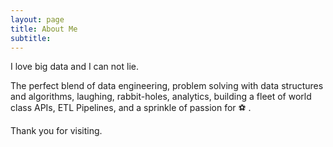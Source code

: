 ```yaml
---
layout: page
title: About Me
subtitle: 
---
```


I love big data and I can not lie. 

The perfect blend of data engineering, problem solving with data structures and algorithms, laughing, rabbit-holes, analytics, building a fleet of world class APIs, ETL Pipelines, and a sprinkle of passion for :soccer: . 

Thank you for visiting. 